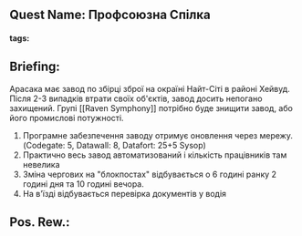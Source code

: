 ## Quest Name: Профсоюзна Спілка
#### tags:

## Briefing:
Арасака має завод по збірці зброї на окраїні Найт-Сіті в районі Хейвуд.
Після 2-3 випадків втрати своїх об'єктів, завод досить непогано захищений.
Групі [[Raven Symphony]] потрібно буде знищити завод, або його промислові потужності.

1. Програмне забезпечення заводу отримує оновлення через мережу. (Codegate: 5, Datawall: 8, Datafort: 25+5 Sysop)
2. Практично весь завод автоматизований і кількість працівників там невелика
3. Зміна чергових на "блокпостах" відбувається о 6 годині ранку 2 годині дня та 10 годині вечора.
4. На в'їзді відбувається перевірка документів у водія

## Pos. Rew.:
